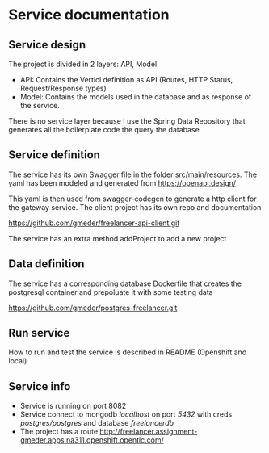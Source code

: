 # Service documentation

## Service design

The project is divided in 2 layers: API, Model

- API: Contains the Verticl definition as API (Routes, HTTP Status, Request/Response types)
- Model: Contains the models used in the database and as response of the service.

There is no service layer because I use the Spring Data Repository that generates all the boilerplate code the query the database

## Service definition

The service has its own Swagger file in the folder src/main/resources. The yaml has been modeled and generated from https://openapi.design/

This yaml is then used from swagger-codegen to generate a http client for the gateway service. The client project has its own repo and documentation

https://github.com/gmeder/freelancer-api-client.git

The service has an extra method addProject to add a new project

## Data definition

The service has a corresponding database Dockerfile that creates the postgresql container and prepoluate it with some testing data

https://github.com/gmeder/postgres-freelancer.git

## Run service

How to run and test the service is described in README (Openshift and local)

## Service info

- Service is running on port 8082
- Service connect to mongodb *localhost* on port *5432* with creds *postgres/postgres* and database *freelancerdb*
- The project has a route http://freelancer.assignment-gmeder.apps.na311.openshift.opentlc.com/

